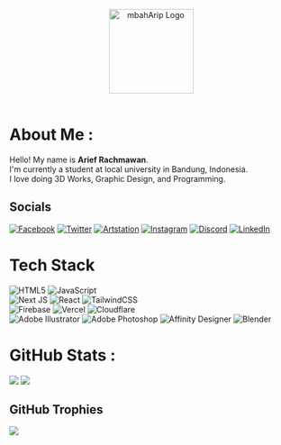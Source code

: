 <p align="center" style="display:flex; flex-direction:column; justify-content:center; align-items:center;">
    <img src="https://cdn.mbaharip.me/api?path=/text.svg&raw=true" alt="mbahArip Logo" height="150px"><br>
</p>  

# About Me :
Hello! My name is **Arief Rachmawan**.  
I'm currently a student at local university in Bandung, Indonesia.  
I love doing 3D Works, Graphic Design, and Programming.

## Socials
[![Facebook](https://img.shields.io/badge/Facebook-%231877F2.svg?style=for-the-badge&logo=Facebook&logoColor=white)](https://facebook.com/mbaharip07)
[![Twitter](https://img.shields.io/badge/Twitter-%231DA1F2.svg?style=for-the-badge&logo=Twitter&logoColor=white)](https://twitter.com/mbaharip_)
[![Artstation](https://img.shields.io/badge/Artstation-%2313AFF0.svg?style=for-the-badge&logo=Artstation&logoColor=white)](https://instagram.com/mbaharip_)
[![Instagram](https://img.shields.io/badge/Instagram-%23E4405F.svg?style=for-the-badge&logo=Instagram&logoColor=white)](https://instagram.com/mbaharip_)
[![Discord](https://img.shields.io/badge/Discord-%237289DA.svg?style=for-the-badge&logo=discord&logoColor=white)](https://discord.com/users/652155604172931102)
[![LinkedIn](https://img.shields.io/badge/LinkedIn-%230077B5.svg?style=for-the-badge&logo=linkedin&logoColor=white)](https://linkedin.com/in/mbaharip) 

# Tech Stack
![HTML5](https://img.shields.io/badge/html5-%23E34F26.svg?style=for-the-badge&logo=html5&logoColor=white)
![JavaScript](https://img.shields.io/badge/javascript-%23323330.svg?style=for-the-badge&logo=javascript&logoColor=%23F7DF1E)  
![Next JS](https://img.shields.io/badge/Next-black?style=for-the-badge&logo=next.js&logoColor=white)
![React](https://img.shields.io/badge/react-%2320232a.svg?style=for-the-badge&logo=react&logoColor=%2361DAFB)
![TailwindCSS](https://img.shields.io/badge/tailwindcss-%2338B2AC.svg?style=for-the-badge&logo=tailwind-css&logoColor=white)  
![Firebase](https://img.shields.io/badge/firebase-%23039BE5.svg?style=for-the-badge&logo=firebase)
![Vercel](https://img.shields.io/badge/vercel-%23000000.svg?style=for-the-badge&logo=vercel&logoColor=white)
![Cloudflare](https://img.shields.io/badge/Cloudflare-F38020?style=for-the-badge&logo=Cloudflare&logoColor=white)  
![Adobe Illustrator](https://img.shields.io/badge/adobe%20illustrator-%23FF9A00.svg?style=for-the-badge&logo=adobeillustrator&logoColor=white)
![Adobe Photoshop](https://img.shields.io/badge/adobe%20photoshop-%2331A8FF.svg?style=for-the-badge&logo=adobephotoshop&logoColor=white)
![Affinity Designer](https://img.shields.io/badge/affinity%20desginer-%231B72BE.svg?style=for-the-badge&logo=affinity-designer&logoColor=white)
![Blender](https://img.shields.io/badge/blender-%23F5792A.svg?style=for-the-badge&logo=blender&logoColor=white)
# GitHub Stats :
![](https://github-readme-stats.vercel.app/api?username=mbaharip&theme=tokyonight&hide_border=true&include_all_commits=false&count_private=true)
![](https://github-readme-stats.vercel.app/api/top-langs/?username=mbaharip&theme=tokyonight&hide_border=true&include_all_commits=false&count_private=true&layout=compact)
<!-- ![](https://github-readme-streak-stats.herokuapp.com/?user=mbaharip&theme=tokyonight&hide_border=true) -->

## GitHub Trophies
![](https://github-profile-trophy.vercel.app/?username=mbaharip&theme=tokyonight&no-frame=true&no-bg=true&margin-w=4)

<!--
## You can help me by Donating
[![PayPal](https://img.shields.io/badge/PayPal-00457C?style=for-the-badge&logo=paypal&logoColor=white)](https://paypal.me/kanoon48modification)
-->
